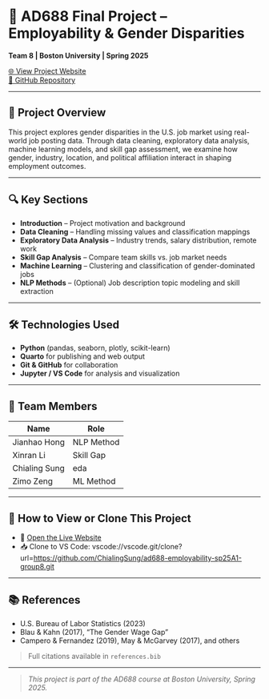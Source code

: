 # 💼 AD688 Final Project – Employability & Gender Disparities  
**Team 8 | Boston University | Spring 2025**

[🌐 View Project Website](https://chialingsung.github.io/ad688-employability-sp25A1-group8/)  
[📂 GitHub Repository](https://github.com/ChialingSung/ad688-employability-sp25A1-group8)

---

## 📌 Project Overview

This project explores gender disparities in the U.S. job market using real-world job posting data. Through data cleaning, exploratory data analysis, machine learning models, and skill gap assessment, we examine how gender, industry, location, and political affiliation interact in shaping employment outcomes.

---

## 🔍 Key Sections

- **Introduction** – Project motivation and background  
- **Data Cleaning** – Handling missing values and classification mappings  
- **Exploratory Data Analysis** – Industry trends, salary distribution, remote work  
- **Skill Gap Analysis** – Compare team skills vs. job market needs  
- **Machine Learning** – Clustering and classification of gender-dominated jobs  
- **NLP Methods** – (Optional) Job description topic modeling and skill extraction

---

## 🛠️ Technologies Used

- **Python** (pandas, seaborn, plotly, scikit-learn)  
- **Quarto** for publishing and web output  
- **Git & GitHub** for collaboration  
- **Jupyter / VS Code** for analysis and visualization

---

## 👥 Team Members

| Name            | Role                |
|-----------------|---------------------|
| Jianhao Hong    | NLP Method |
| Xinran Li       | Skill Gap         |
| Chialing Sung   | eda |
| Zimo Zeng       | ML Method |

---

## 🚀 How to View or Clone This Project

- 🔗 [Open the Live Website](https://chialingsung.github.io/ad688-employability-sp25A1-group8/)
- 📥 Clone to VS Code: vscode://vscode.git/clone?url=https://github.com/ChialingSung/ad688-employability-sp25A1-group8.git

---

## 📚 References

- U.S. Bureau of Labor Statistics (2023)  
- Blau & Kahn (2017), “The Gender Wage Gap”  
- Campero & Fernandez (2019), May & McGarvey (2017), and others  
> Full citations available in `references.bib`


---

> _This project is part of the AD688 course at Boston University, Spring 2025._
